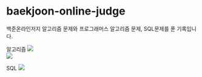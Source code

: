 # baekjoon-online-judge
백준온라인저지 알고리즘 문제와 프로그래머스 알고리즘 문제, SQL문제를 푼 기록입니다.

알고리즘
<img src="https://img.shields.io/badge/Python-3776AB?style=flat&logo=Python&logoColor=white"/><br>
<img src="https://img.shields.io/badge/JavaScript-F7DF1E?style=flat&logo=JavaScript&logoColor=white"/>


SQL
<img src="https://img.shields.io/badge/MySQL-4479A1?style=flat&logo=MySQL&logoColor=white"/>


